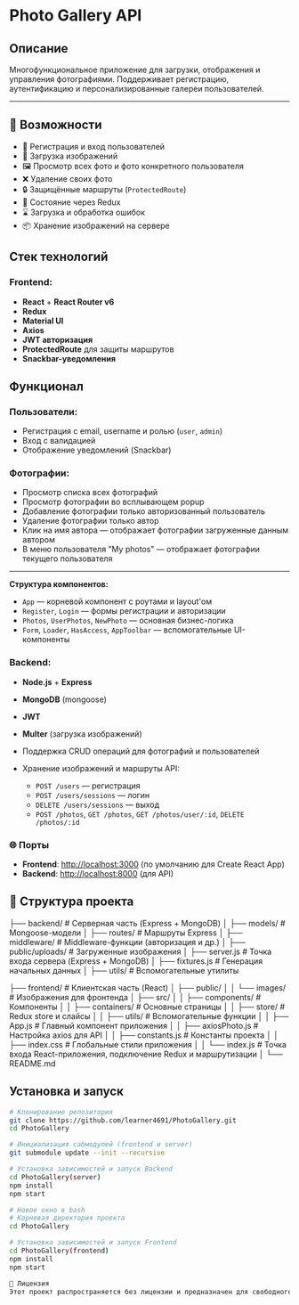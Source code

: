 # Photo Gallery API

## Описание

Многофункциональное приложение для загрузки, отображения и управления фотографиями. Поддерживает регистрацию, аутентификацию и персонализированные галереи пользователей.

---

## 🚀 Возможности

- 🔐 Регистрация и вход пользователей
- 📸 Загрузка изображений
- 🖼️ Просмотр всех фото и фото конкретного пользователя
- ❌ Удаление своих фото
- 🔒 Защищённые маршруты (`ProtectedRoute`)
- 🧠 Состояние через Redux 
- ⌛ Загрузка и обработка ошибок
- 📦 Хранение изображений на сервере

## Стек технологий

### Frontend:
- **React** + **React Router v6**
- **Redux**
- **Material UI**
- **Axios**
- **JWT авторизация**
- **ProtectedRoute** для защиты маршрутов
- **Snackbar-уведомления**

## Функционал

### Пользователи:
- Регистрация с email, username и ролью (`user`, `admin`)
- Вход с валидацией
- Отображение уведомлений (Snackbar)

### Фотографии:
- Просмотр списка всех фотографий
- Просмотр фотографии во всплывающем popup
- Добавление фотографии только авторизованный пользователь 
- Удаление фотографии только автор 
- Клик на имя автора — отображает фотографии загруженные данным автором
- В меню пользователя "My photos" — отображает фотографии текущего пользователя

---

**Структура компонентов:**
  - `App` — корневой компонент с роутами и layout'ом
  - `Register`, `Login` — формы регистрации и авторизации
  - `Photos`, `UserPhotos`, `NewPhoto` — основная бизнес-логика
  - `Form`, `Loader`, `HasAccess`, `AppToolbar` — вспомогательные UI-компоненты

### Backend:
- **Node.js** + **Express**
- **MongoDB** (mongoose)
- **JWT**
- **Multer** (загрузка изображений)


- Поддержка CRUD операций для фотографий и пользователей
- Хранение изображений и маршруты API:
  - `POST /users` — регистрация
  - `POST /users/sessions` — логин
  - `DELETE /users/sessions` — выход 
  - `POST /photos`, `GET /photos`, `GET /photos/user/:id`, `DELETE /photos/:id`


### 🌐 Порты
- **Frontend**: [http://localhost:3000](http://localhost:3000) (по умолчанию для Create React App)
- **Backend**: [http://localhost:8000](http://localhost:8000) (для API)

## 📁 Структура проекта

├── backend/                  # Серверная часть (Express + MongoDB)
│   ├── models/               # Mongoose-модели
│   ├── routes/               # Маршруты Express
│   ├── middleware/           # Middleware-функции (авторизация и др.)
│   ├── public/uploads/       # Загруженные изображения
│   ├── server.js             # Точка входа сервера (Express + MongoDB)
│   ├── fixtures.js           # Генерация начальных данных
│   ├── utils/                # Вспомогательные утилиты

├── frontend/                 # Клиентская часть (React)
│   ├── public/
│   │   └── images/           # Изображения для фронтенда
│   ├── src/
│   │   ├── components/       # Компоненты 
│   │   ├── containers/       # Основные страницы
│   │   ├── store/            # Redux store и слайсы
│   │   ├── utils/            # Вспомогательные функции
│   │   ├── App.js            # Главный компонент приложения
│   │   ├── axiosPhoto.js   # Настройка axios для API
│   │   ├── constants.js      # Константы проекта
│   │   ├── index.css         # Глобальные стили приложения
│   │   └── index.js          # Точка входа React-приложения, подключение Redux и маршрутизации
│   └── README.md


## Установка и запуск

```bash
# Клонирование репозитория
git clone https://github.com/learner4691/PhotoGallery.git
cd PhotoGallery

# Инициализация сабмодулей (frontend и server)
git submodule update --init --recursive

# Установка зависимостей и запуск Backend
cd PhotoGallery(server)
npm install
npm start

# Новое окно в bash
# Корневая директория проекта
cd PhotoGallery

# Установка зависимостей и запуск Frontend
cd PhotoGallery(frontend)
npm install
npm start

📄 Лицензия
Этот проект распространяется без лицензии и предназначен для свободного использования в учебных целях.# PhotoGallery
